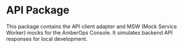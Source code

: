 # API Package

This package contains the API client adapter and MSW (Mock Service Worker) mocks for the AmberOps Console. It simulates backend API responses for local development.
